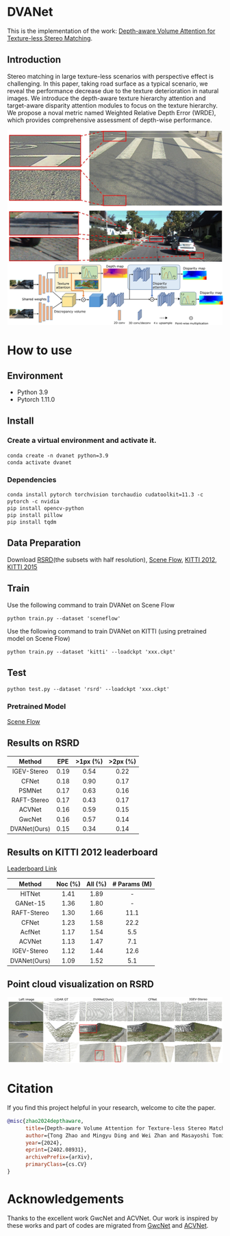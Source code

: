 


# DVANet
This is the implementation of the work: [Depth-aware Volume Attention for Texture-less Stereo Matching](https://arxiv.org/abs/2402.08931).

## Introduction
Stereo matching in large texture-less scenarios with perspective effect is challenging. In this paper, taking road surface as a typical scenario, we reveal the performance decrease due to the texture deterioration in natural images.
We introduce the depth-aware texture hierarchy attention and target-aware disparity attention modules to focus on the texture hierarchy. We propose a noval metric named Weighted Relative Depth Error (WRDE), which provides comprehensive 
assessment of depth-wise performance.

![image](imgs/texture.jpg)
![image](imgs/model.jpg)

# How to use

## Environment
* Python 3.9
* Pytorch 1.11.0

## Install

### Create a virtual environment and activate it.

```
conda create -n dvanet python=3.9
conda activate dvanet
```
### Dependencies

```
conda install pytorch torchvision torchaudio cudatoolkit=11.3 -c pytorch -c nvidia
pip install opencv-python
pip install pillow
pip install tqdm
```

## Data Preparation
Download [RSRD](https://thu-rsxd.com/rsrd)(the subsets with half resolution), [Scene Flow](https://lmb.informatik.uni-freiburg.de/resources/datasets/SceneFlowDatasets.en.html), [KITTI 2012](http://www.cvlibs.net/datasets/kitti/eval_stereo_flow.php?benchmark=stereo), [KITTI 2015](http://www.cvlibs.net/datasets/kitti/eval_scene_flow.php?benchmark=stereo)

## Train
Use the following command to train DVANet on Scene Flow


```
python train.py --dataset 'sceneflow'
```

Use the following command to train DVANet on KITTI (using pretrained model on Scene Flow)
```
python train.py --dataset 'kitti' --loadckpt 'xxx.ckpt'
```

## Test
```
python test.py --dataset 'rsrd' --loadckpt 'xxx.ckpt'
```


### Pretrained Model

[Scene Flow](https://drive.google.com/file/d/1k3klSL3qmUTeRYW9SXuXFTcMhIOp7TF7/view?usp=sharing)

## Results on RSRD
| Method | EPE | >1px (%) | >2px (%) |
|:-:|:-:|:-:|:-:|
| IGEV-Stereo | 0.19 | 0.54 | 0.22 |
| CFNet | 0.18 | 0.90 | 0.17 |
| PSMNet | 0.17 | 0.63 | 0.16 |
| RAFT-Stereo | 0.17 | 0.43 | 0.17 |
| ACVNet | 0.16 | 0.59 | 0.15 |
| GwcNet | 0.16 | 0.57 | 0.14 |
| DVANet(Ours) | 0.15 | 0.34 | 0.14 |

## Results on KITTI 2012 leaderboard
[Leaderboard Link](https://www.cvlibs.net/datasets/kitti/eval_stereo_flow.php?benchmark=stereo)

| Method | Noc (%) | All (%) | # Params (M) |
|:-:|:-:|:-:|:-:|
| HITNet | 1.41 | 1.89 | - |
| GANet-15 | 1.36 | 1.80 | - |
| RAFT-Stereo | 1.30 | 1.66 | 11.1 |
| CFNet | 1.23 | 1.58 | 22.2 |
| AcfNet | 1.17 | 1.54 | 5.5 |
| ACVNet | 1.13 | 1.47 | 7.1 |
| IGEV-Stereo | 1.12 | 1.44 | 12.6 |
| DVANet(Ours) | 1.09 | 1.52 | 5.1 |

## Point cloud visualization on RSRD

![image](imgs/rsrd_visualization.jpg)

# Citation

If you find this project helpful in your research, welcome to cite the paper.

```bibtex
@misc{zhao2024depthaware,
      title={Depth-aware Volume Attention for Texture-less Stereo Matching}, 
      author={Tong Zhao and Mingyu Ding and Wei Zhan and Masayoshi Tomizuka and Yintao Wei},
      year={2024},
      eprint={2402.08931},
      archivePrefix={arXiv},
      primaryClass={cs.CV}
}

```

# Acknowledgements

Thanks to the excellent work GwcNet and ACVNet. Our work is inspired by these works and part of codes are migrated from [GwcNet](https://github.com/xy-guo/GwcNet) and [ACVNet](https://github.com/gangweiX/ACVNet).
